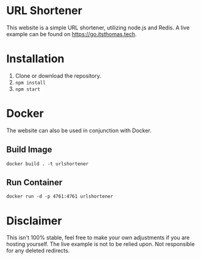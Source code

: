 # URL Shortener

This website is a simple URL shortener, utilizing node.js and Redis. A live example can be found on <https://go.itsthomas.tech>.

# Installation

1. Clone or download the repository.
2. `npm install`
3. `npm start`

# Docker

The website can also be used in conjunction with Docker.

## Build Image

```
docker build . -t urlshortener
```

## Run Container

```
docker run -d -p 4761:4761 urlshortener
```

# Disclaimer

This isn't 100% stable, feel free to make your own adjustments if you are hosting yourself. The live example is not to be relied upon. Not responsible for any deleted redirects.
